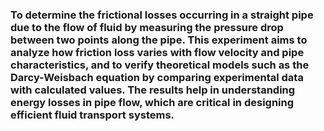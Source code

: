 ### To determine the frictional losses occurring in a straight pipe due to the flow of fluid by measuring the pressure drop between two points along the pipe. This experiment aims to analyze how friction loss varies with flow velocity and pipe characteristics, and to verify theoretical models such as the Darcy-Weisbach equation by comparing experimental data with calculated values. The results help in understanding energy losses in pipe flow, which are critical in designing efficient fluid transport systems.
